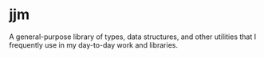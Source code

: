 # jjm

A general-purpose library of types, data structures, and other utilities that I frequently use in my day-to-day work and libraries.
